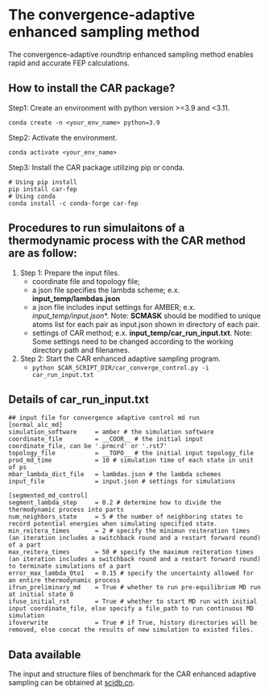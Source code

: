# The convergence-adaptive enhanced sampling method
The convergence-adaptive roundtrip enhanced sampling method enables rapid and accurate FEP calculations.

## How to install the CAR package?

Step1: Create an environment with python version >=3.9 and <3.11.
```
conda create -n <your_env_name> python=3.9
```
Step2: Activate the environment.
```
conda activate <your_env_name>
```
Step3: Install the CAR package utilizing pip or conda.
```
# Using pip install
pip install car-fep
# Using conda
conda install -c conda-forge car-fep
```

## Procedures to run simulaitons of a thermodynamic process with the CAR method are as follow:
1. Step 1: Prepare the input files.
    - coordinate file and topology file;
    - a json file specifies the lambda scheme; e.x. **input_temp/lambdas.json**
    - a json file includes input settings for AMBER; e.x. **input_temp/input*.json**. Note:  __SCMASK__ should be modified to unique atoms list for each pair as input.json shown in directory of each pair.
    - settings of CAR method; e.x. **input_temp/car_run_input.txt**. Note: Some settings need to be changed according to the working directory path and filenames.
2. Step 2: Start the CAR enhanced adaptive sampling program.
    - `python $CAR_SCRIPT_DIR/car_converge_control.py -i car_run_input.txt`

## Details of car_run_input.txt
```
## input file for convergence adaptive control md run
[normal_alc_md]
simulation_software     = amber # the simulation software
coordinate_file         = __COOR__ # the initial input coordinate_file, can be '.prmcrd' or '.rst7'
topology_file           = __TOPO__ # the initial input topology_file
prod_md_time            = 10 # simulation time of each state in unit of ps
mbar_lambda_dict_file   = lambdas.json # the lambda schemes
input_file              = input.json # settings for simulations

[segmented_md_control]
segment_lambda_step     = 0.2 # determine how to divide the thermodynamic process into parts
num_neighbors_state     = 5 # the number of neighboring states to record potential energies when simulating specified state.
min_reitera_times       = 2 # specify the minimun reiteration times (an iteration includes a switchback round and a restart forward round) of a part
max_reitera_times       = 50 # specify the maximum reiteration times (an iteration includes a switchback round and a restart forward round) to terminate simulations of a part
error_max_lambda_0to1   = 0.15 # specify the uncertainty allowed for an entire thermodynamic process
ifrun_preliminary_md    = True # whether to run pre-equilibrium MD run at initial state 0
ifuse_initial_rst       = True # whether to start MD run with initial input coordinate_file, else specify a file_path to run continuous MD simulation
ifoverwrite             = True # if True, history directories will be removed, else concat the results of new simulation to existed files.
```

## Data available 
The input and structure files of benchmark for the CAR enhanced adaptive sampling can be obtained at [scidb.cn](https://www.scidb.cn/s/B7VF7r).
